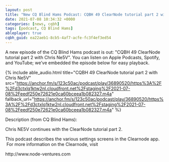 ```yaml
---
layout: post
title: "New CQ Blind Hams Podcast: CQBH 49 ClearNode tutorial part 2 with Chris Ne5V"
date: 2021-07-08 10:34:32 +0000
categories: [news, cqbh]
tags: [podcast, CQ Blind Hams]
ableplayer: true
cqbh_guid: ea22aeb1-8cb5-4af7-acfe-fc3f4ef3ed54
---
```


A new episode of the CQ Blind Hams podcast is out: "CQBH 49 ClearNode tutorial part 2 with Chris Ne5V". You can listen on Apple Podcasts, Spotify, and YouTube; we’ve embedded the episode below for easy playback.

{% include able_audio.html title="CQBH 49 ClearNode tutorial part 2 with Chris Ne5V" src="https://anchor.fm/s/123c50ac/podcast/play/36890520/https%3A%2F%2Fd3ctxlq1ktw2nl.cloudfront.net%2Fstaging%2F2021-07-08%2Feedf250e72621e0ca60bceea1b082327.m4a" fallback_url="https://anchor.fm/s/123c50ac/podcast/play/36890520/https%3A%2F%2Fd3ctxlq1ktw2nl.cloudfront.net%2Fstaging%2F2021-07-08%2Feedf250e72621e0ca60bceea1b082327.m4a" %}

Description (from CQ Blind Hams):

<p>Chris NE5V continues with the ClearNode tutorial part 2.</p>
<p>This podcast describes the various settings screens in the Clearnode app. &nbsp;For more information on the Clearnode, visit</p>
<p>http://www.node-ventures.com</p>
<p><br></p>
